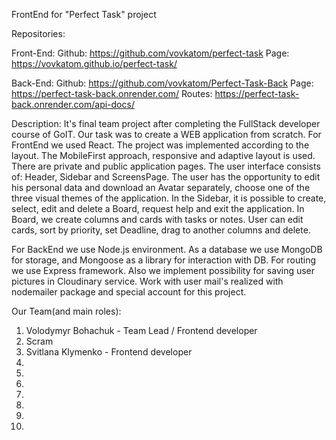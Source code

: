FrontEnd for "Perfect Task" project

Repositories:

Front-End: Github: https://github.com/vovkatom/perfect-task Page:
https://vovkatom.github.io/perfect-task/

Back-End: Github: https://github.com/vovkatom/Perfect-Task-Back Page:
https://perfect-task-back.onrender.com/ Routes:
https://perfect-task-back.onrender.com/api-docs/

Description: It's final team project after completing the FullStack developer
course of GoIT. Our task was to create a WEB application from scratch. For
FrontEnd we used React. The project was implemented according to the layout. The
MobileFirst approach, responsive and adaptive layout is used. There are private
and public application pages. The user interface consists of: Header, Sidebar
and ScreensPage. The user has the opportunity to edit his personal data and
download an Avatar separately, choose one of the three visual themes of the
application. In the Sidebar, it is possible to create, select, edit and delete a
Board, request help and exit the application. In Board, we create columns and
cards with tasks or notes. User can edit cards, sort by priority, set Deadline,
drag to another columns and delete.

For BackEnd we use Node.js environment. As a database we use MongoDB for
storage, and Mongoose as a library for interaction with DB. For routing we use
Express framework. Also we implement possibility for saving user pictures in
Cloudinary service. Work with user mail's realized with nodemailer package and
special account for this project.

Our Team(and main roles):

1. Volodymyr Bohachuk - Team Lead / Frontend developer
2. Scram
3. Svitlana Klymenko - Frontend developer
4.
5.
6.
7.
8.
9.
10.
